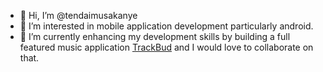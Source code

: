 - 👋 Hi, I’m @tendaimusakanye
- 👀 I’m interested in mobile application development particularly android.
- 🌱 I’m currently enhancing my development skills by building a full featured music application [TrackBud](https://github.com/tendaimusakanye/TrackBud) and I would love to collaborate on that. 



<!---
tendaimusakanye/tendaimusakanye is a ✨ special ✨ repository because its `README.md` (this file) appears on your GitHub profile.
You can click the Preview link to take a look at your changes.
--->
